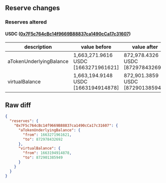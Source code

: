 ## Reserve changes

### Reserves altered

#### USDC ([0x7F5c764cBc14f9669B88837ca1490cCa17c31607](https://optimistic.etherscan.io/address/0x7F5c764cBc14f9669B88837ca1490cCa17c31607))

| description | value before | value after |
| --- | --- | --- |
| aTokenUnderlyingBalance | 1,663,271.9616 USDC [1663271961621] | 872,978.4326 USDC [872978432692] |
| virtualBalance | 1,663,194.9148 USDC [1663194914878] | 872,901.3859 USDC [872901385949] |


## Raw diff

```json
{
  "reserves": {
    "0x7F5c764cBc14f9669B88837ca1490cCa17c31607": {
      "aTokenUnderlyingBalance": {
        "from": 1663271961621,
        "to": 872978432692
      },
      "virtualBalance": {
        "from": 1663194914878,
        "to": 872901385949
      }
    }
  }
}
```